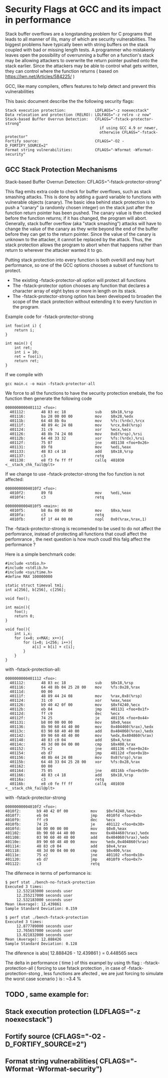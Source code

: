 # Security Flags at GCC and its impact in performance

Stack buffer overflows are a longstanding problem for C programs that leads to
all manner of ills, many of which are security vulnerabilities. The biggest
problems have typically been with string buffers on the stack coupled with bad
or missing length tests. A programmer who mistakenly leaves open the
possibility of overrunning a buffer on a function's stack may be allowing
attackers to overwrite the return pointer pushed onto the stack earlier. Since
the attackers may be able to control what gets written, they can control where
the function returns ( based on https://lwn.net/Articles/584225/ ) 

GCC, like many compilers, offers features to help detect and prevent this
vulnerabilities 

This basic document describe the the following security flags: 

```
Stack execution protection:             LDFLAGS="-z noexecstack"
Data relocation and protection (RELRO): LDLFAGS="-z relro -z now"
Stack-based Buffer Overrun Detection:   CFLAGS=”-fstack-protector-strong”
                                          if using GCC 4.9 or newer,
                                          otherwise CFLAGS="-fstack-protector"
Fortify source:                         CFLAGS="-O2 -D_FORTIFY_SOURCE=2"
Format string vulnerabilities:          CFLAGS="-Wformat -Wformat-security"
```


## GCC Stack Protection Mechanisms

Stack-based Buffer Overrun Detection:   CFLAGS=”-fstack-protector-strong”

This flag emits extra code to check for buffer overflows, such as stack
smashing attacks. This is done by adding a guard variable to functions with
vulnerable objects (canary). The basic idea behind stack protection is to push
a "canary" (a randomly chosen integer) on the stack just after the function
return pointer has been pushed. The canary value is then checked before the
function returns; if it has changed, the program will abort. Generally, stack
buffer overflow (aka "stack smashing") attacks will have to change the value of
the canary as they write beyond the end of the buffer before they can get to
the return pointer. Since the value of the canary is unknown to the attacker,
it cannot be replaced by the attack. Thus, the stack protection allows the
program to abort when that happens rather than return to wherever the attacker
wanted it to go.

Putting stack protection into every function is both overkill and may hurt
performance, so one of the GCC options chooses a subset of functions to
protect. 

* The existing -fstack-protector-all option will protect all functions
* The -fstack-protector option chooses any function that declares a character
  array of eight bytes or more in length on its stack.
* The -fstack-protector-strong option has been developed to broaden the scope
  of the stack protection without extending it to every function in the
  program.

Example code for -fstack-protector-strong

```
int foo(int i) {
    return i;
}

int main() {
    int ret;
    int i = 10;
    ret = foo(i);
    return ret;
}
```

If we compile with 
```
gcc main.c -o main -fstack-protector-all
```

We force to all the functions to have the security protection enebale, the foo
function then generate the following code

```
0000000000401112 <foo>:
  401112:       48 83 ec 18             sub    $0x18,%rsp
  401116:       ba 28 00 00 00          mov    $0x28,%edx
  40111b:       64 48 8b 0a             mov    %fs:(%rdx),%rcx
  40111f:       48 89 4c 24 08          mov    %rcx,0x8(%rsp)
  401124:       31 c9                   xor    %ecx,%ecx
  401126:       48 8b 74 24 08          mov    0x8(%rsp),%rsi
  40112b:       64 48 33 32             xor    %fs:(%rdx),%rsi
  40112f:       75 07                   jne    401138 <foo+0x26>
  401131:       89 f8                   mov    %edi,%eax
  401133:       48 83 c4 18             add    $0x18,%rsp
  401137:       c3                      retq
  401138:       e8 f3 fe ff ff          callq  401030 <__stack_chk_fail@plt>
```
If we change to use -fstack-protector-strong the foo function is not affected: 


```
00000000004010f2 <foo>:
  4010f2:       89 f8                   mov    %edi,%eax
  4010f4:       c3                      retq

00000000004010f5 <main>:
  4010f5:       b8 0a 00 00 00          mov    $0xa,%eax
  4010fa:       c3                      retq
  4010fb:       0f 1f 44 00 00          nopl   0x0(%rax,%rax,1)
```
The -fstack-protector-strong is recomended to be used to do not affect the
perfomrance, instead of protecting all functions that coudl affect the
perfomrance , the next question is how much coudl this falg affect the
performance ? 

Here is a simple benchmark code: 

```
#include <stdio.h>
#include <stdlib.h>
#include <sys/time.h>
#define MAX 100000000

static struct timeval tm1;
int a[256], b[256], c[256];

void foo();

int main(){
    foo();
    return 0;
}

void foo(){
    int i,x;
    for (x=0; x<MAX; x++){
        for (i=0; i<256; i++){
            a[i] = b[i] + c[i];
        }
    }
}
```

with -fstack-protection-all: 

```
0000000000401112 <foo>:
  401112:       48 83 ec 18             sub    $0x18,%rsp
  401116:       64 48 8b 04 25 28 00    mov    %fs:0x28,%rax
  40111d:       00 00
  40111f:       48 89 44 24 08          mov    %rax,0x8(%rsp)
  401124:       31 c0                   xor    %eax,%eax
  401126:       b9 40 42 0f 00          mov    $0xf4240,%ecx
  40112b:       eb 04                   jmp    401131 <foo+0x1f>
  40112d:       ff c9                   dec    %ecx
  40112f:       74 25                   je     401156 <foo+0x44>
  401131:       b8 00 00 00 00          mov    $0x0,%eax
  401136:       8b 90 60 44 40 00       mov    0x404460(%rax),%edx
  40113c:       03 90 60 40 40 00       add    0x404060(%rax),%edx
  401142:       89 90 60 48 40 00       mov    %edx,0x404860(%rax)
  401148:       48 83 c0 04             add    $0x4,%rax
  40114c:       48 3d 00 04 00 00       cmp    $0x400,%rax
  401152:       75 e2                   jne    401136 <foo+0x24>
  401154:       eb d7                   jmp    40112d <foo+0x1b>
  401156:       48 8b 44 24 08          mov    0x8(%rsp),%rax
  40115b:       64 48 33 04 25 28 00    xor    %fs:0x28,%rax
  401162:       00 00
  401164:       75 05                   jne    40116b <foo+0x59>
  401166:       48 83 c4 18             add    $0x18,%rsp
  40116a:       c3                      retq
  40116b:       e8 c0 fe ff ff          callq  401030 <__stack_chk_fail@plt>
  ```
  
  with -fstack-protector-strong
  
  ```
  00000000004010f2 <foo>:
  4010f2:       b9 40 42 0f 00          mov    $0xf4240,%ecx
  4010f7:       eb 04                   jmp    4010fd <foo+0xb>
  4010f9:       ff c9                   dec    %ecx
  4010fb:       74 25                   je     401122 <foo+0x30>
  4010fd:       b8 00 00 00 00          mov    $0x0,%eax
  401102:       8b 90 60 44 40 00       mov    0x404460(%rax),%edx
  401108:       03 90 60 40 40 00       add    0x404060(%rax),%edx
  40110e:       89 90 60 48 40 00       mov    %edx,0x404860(%rax)
  401114:       48 83 c0 04             add    $0x4,%rax
  401118:       48 3d 00 04 00 00       cmp    $0x400,%rax
  40111e:       75 e2                   jne    401102 <foo+0x10>
  401120:       eb d7                   jmp    4010f9 <foo+0x7>
  401122:       c3                      retq
  ```
  
The difernece in terms of performance is: 

```
$ perf stat ./bench-no-fstack-protection
Executed 3 times: 
     12.532183000 seconds user
     12.255217000 seconds user
     12.532183000 seconds user
Mean (Average):	12.439861
Sample Standard Deviation: 0.159
```

```
$ perf stat ./bench-fstack-protection
Executed 3 times: 
     12.877789000 seconds user
     12.765657000 seconds user
     13.021832000 seconds user
Mean (Average):	12.888426
Sample Standard Deviation: 0.128
```

The diference is  abs( 12.888426 - 12.439861 ) =  0.448565 secs

The delta in performance ( time ) of this exampel by using th flag :
-fstack-protection-all ( forcing to use fstack protection , in case of
-fstack-protection-stong , less functions are afected , we are just forcing to
simulate the worst case scenario ) is : ~3.4 % 

## TODO , same example for:
## Stack execution protection (LDFLAGS="-z noexecstack")
## Fortify source (CFLAGS="-O2 -D_FORTIFY_SOURCE=2")
## Format string vulnerabilities( CFLAGS="-Wformat -Wformat-security")

